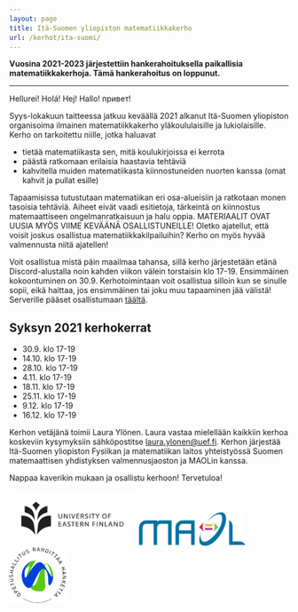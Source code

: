 ```yaml
---
layout: page
title: Itä-Suomen yliopiston matematiikkakerho
url: /kerhot/ita-suomi/
---
```


**Vuosina 2021-2023 järjestettiin hankerahoituksella paikallisia matematiikkakerhoja. Tämä hankerahoitus on loppunut.**

--------

Hellurei! <span lang="cs">Holá!</span> <span lang="sv">Hej!</span> <span lang="de">Hallo!</span> <span lang="ru">привет!</span>

Syys-lokakuun taitteessa jatkuu keväällä 2021 alkanut Itä-Suomen yliopiston organisoima ilmainen matematiikkakerho yläkoululaisille ja lukiolaisille.
Kerho on tarkoitettu niille, jotka haluavat

-  tietää matematiikasta sen, mitä koulukirjoissa ei kerrota
-  päästä ratkomaan erilaisia haastavia tehtäviä
-  kahvitella muiden matematiikasta kiinnostuneiden nuorten kanssa (omat kahvit ja pullat esille)

Tapaamisissa tutustutaan matematiikan eri osa-alueisiin ja ratkotaan monen tasoisia tehtäviä. Aiheet eivät vaadi esitietoja, tärkeintä on kiinnostus matemaattiseen ongelmanratkaisuun ja halu oppia. MATERIAALIT OVAT UUSIA MYÖS VIIME KEVÄÄNÄ OSALLISTUNEILLE! Oletko ajatellut, että voisit joskus osallistua matematiikkakilpailuihin? Kerho on myös hyvää valmennusta niitä ajatellen!

Voit osallistua mistä päin maailmaa tahansa, sillä kerho järjestetään etänä Discord-alustalla noin kahden viikon välein torstaisin klo 17-19. Ensimmäinen kokoontuminen on 30.9. Kerhotoimintaan voit osallistua silloin kun se sinulle sopii, eikä haittaa, jos ensimmäinen tai joku muu tapaaminen jää välistä! Serverille pääset osallistumaan [täältä](https://discord.com/invite/8Jxpv5vbvB).

## Syksyn 2021 kerhokerrat

- 30.9. klo 17-19
- 14.10. klo 17-19
- 28.10. klo 17-19
- 4.11. klo 17-19
- 18.11. klo 17-19
- 25.11. klo 17-19
- 9.12. klo 17-19
- 16.12. klo 17-19


Kerhon vetäjänä toimii Laura Ylönen. Laura vastaa mielellään kaikkiin kerhoa koskeviin kysymyksiin sähköpostitse <laura.ylonen@uef.fi>. Kerhon järjestää Itä-Suomen yliopiston Fysiikan ja matematiikan laitos yhteistyössä Suomen matemaattisen yhdistyksen valmennusjaoston ja MAOLin kanssa.

Nappaa kaverikin mukaan ja osallistu kerhoon! Tervetuloa!



<div id="logopalkki">
<img src="uef.png" alt="Itä-Suomen Yliopisto" height="100"/>
<img src="/kerhot/abo/MAOL%20logo.svg" alt="MAOL" height="60"/>
<img src="/OPH_rahoittaa_rgb.png" alt="Opetushallitus rahoittaa hanketta" height="100"/>
</div>
